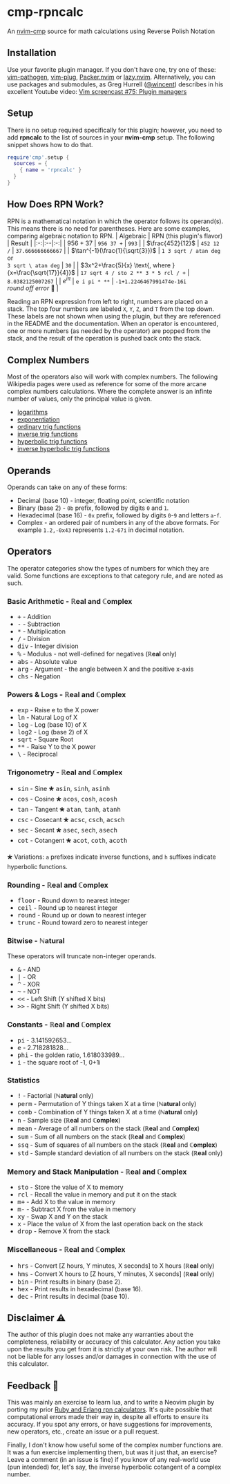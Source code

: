 # cmp-rpncalc
An [nvim-cmp](https://github.com/hrsh7th/nvim-cmp) source for math calculations using Reverse Polish Notation

## Installation

Use your favorite plugin manager. If you don't have one, try one of these: [vim-pathogen](https://github.com/tpope/vim-pathogen), [vim-plug](https://github.com/junegunn/vim-plug), [Packer.nvim](https://github.com/wbthomason/packer.nvim) or [lazy.nvim](https://github.com/folke/lazy.nvim). Alternatively, you can use packages and submodules, as Greg Hurrell ([@wincent](https://github.com/wincent)) describes in his excellent Youtube video: [Vim screencast #75: Plugin managers](https://www.youtube.com/watch?v=X2_R3uxDN6g)

## Setup
There is no setup required specifically for this plugin; however, you need to add **rpncalc** to the list of sources in your **nvim-cmp** setup. The following snippet shows how to do that.
```lua
require'cmp'.setup {
  sources = {
    { name = 'rpncalc' }
  }
}
```

## How Does RPN Work?

RPN is a mathematical notation in which the operator follows its operand(s). This means there is no need for parentheses. Here are some examples, comparing algebraic notation to RPN.
| Algebraic | RPN (this plugin's flavor) | Result |
|:-:|:--|:-:|
| $956 + 37$ | `956 37 +` | `993` |
| $\frac{452}{12}$ | `452 12 /` | `37.666666666667` |
| $\tan^{-1}(\frac{1}{\sqrt{3}})$ | `1 3 sqrt / atan deg` <br> or <br> `3 sqrt \ atan deg` | `30` |
| $3x^2+\frac{5}{x} \text{, where } {x=\frac{\sqrt{17}}{4}}$ | `17 sqrt 4 / sto 2 ** 3 * 5 rcl / +` | `8.0382125007267` |
| $e^{i\pi}$ | `e i pi * **` | `-1+1.2246467991474e-16i`<br>*round off error* 🙁 |

Reading an RPN expression from left to right, numbers are placed on a stack. The top four numbers are labeled `X`, `Y`, `Z`, and `T` from the top down. These labels are not shown when using the plugin, but they are referenced in the README and the documentation. When an operator is encountered, one or more numbers (as needed by the operator) are popped from the stack, and the result of the operation is pushed back onto the stack.

## Complex Numbers
Most of the operators also will work with complex numbers. The following Wikipedia pages were used as reference for some of the more arcane complex numbers calculations. Where the complete answer is an infinte number of values, only the principal value is given.
* [logarithms](https://en.wikipedia.org/wiki/Complex_logarithm)
* [exponentiation](https://en.wikipedia.org/wiki/exponential_function#computation_of_ab_where_both_a_and_b_are_complex)
* [ordinary trig functions](https://en.wikipedia.org/wiki/sine_and_cosine#complex_exponential_function_definitions)
* [inverse trig functions](https://en.wikipedia.org/wiki/Inverse_trigonometric_functions#Extension_to_complex_plane)
* [hyperbolic trig functions](https://en.wikipedia.org/wiki/Hyperbolic_sin#Hyperbolic_functions_for_complex_numbers)
* [inverse hyperbolic trig functions](https://en.wikipedia.org/wiki/Inverse_hyperbolic_functions)

## Operands

Operands can take on any of these forms:
* Decimal (base 10) - integer, floating point, scientific notation
* Binary (base 2) - `0b` prefix, followed by digits `0` and `1`.
* Hexadecimal (base 16) - `0x` prefix, followed by digits `0`-`9` and letters `a`-`f`.
* Complex - an ordered pair of numbers in any of the above formats. For example `1.2,-0x43` represents `1.2-67i` in decimal notation.

## Operators

The operator categories show the types of numbers for which they are valid. Some functions are exceptions to that category rule, and are noted as such.

### Basic Arithmetic - ℝeal and ℂomplex
* <kbd>+</kbd>   - Addition
* <kbd>-</kbd>   - Subtraction
* <kbd>*</kbd>   - Multiplication
* <kbd>/</kbd>   - Division
* <kbd>div</kbd> - Integer division
* <kbd>%</kbd>   - Modulus - not well-defined for negatives (**ℝeal** only)
* <kbd>abs</kbd> - Absolute value
* <kbd>arg</kbd> - Argument - the angle between X and the positive x-axis
* <kbd>chs</kbd> - Negation

### Powers & Logs - ℝeal and ℂomplex
* <kbd>exp</kbd>  - Raise e to the X power
* <kbd>ln</kbd>   - Natural Log of X
* <kbd>log</kbd>  - Log (base 10) of X
* <kbd>log2</kbd> - Log (base 2) of X
* <kbd>sqrt</kbd> - Square Root
* <kbd>**</kbd>   - Raise Y to the X power
* <kbd>\\</kbd>   - Reciprocal

### Trigonometry - ℝeal and ℂomplex
* <kbd>sin</kbd> - Sine 🞳 <kbd>asin</kbd>, <kbd>sinh</kbd>, <kbd>asinh</kbd>
* <kbd>cos</kbd> - Cosine 🞳 <kbd>acos</kbd>, <kbd>cosh</kbd>, <kbd>acosh</kbd>
* <kbd>tan</kbd> - Tangent 🞳 <kbd>atan</kbd>, <kbd>tanh</kbd>, <kbd>atanh</kbd>
* <kbd>csc</kbd> - Cosecant 🞳 <kbd>acsc</kbd>, <kbd>csch</kbd>, <kbd>acsch</kbd>
* <kbd>sec</kbd> - Secant 🞳 <kbd>asec</kbd>, <kbd>sech</kbd>, <kbd>asech</kbd>
* <kbd>cot</kbd> - Cotangent 🞳 <kbd>acot</kbd>, <kbd>coth</kbd>, <kbd>acoth</kbd>

🞳 Variations: `a` prefixes indicate inverse functions, and `h` suffixes indicate hyperbolic functions.

### Rounding - ℝeal and ℂomplex
* <kbd>floor</kbd> - Round down to nearest integer
* <kbd>ceil</kbd>  - Round up to nearest integer
* <kbd>round</kbd> - Round up or down to nearest integer
* <kbd>trunc</kbd> - Round toward zero to nearest integer

### Bitwise - ℕatural
These operators will truncate non-integer operands.
* <kbd>&</kbd>  - AND
* <kbd>\|</kbd> - OR
* <kbd>^</kbd>  - XOR
* <kbd>~</kbd>  - NOT
* <kbd><<</kbd> - Left Shift (Y shifted X bits)
* <kbd>>></kbd> - Right Shift (Y shifted X bits)

### Constants - ℝeal and ℂomplex
* <kbd>pi</kbd>  - 3.141592653...
* <kbd>e</kbd>   - 2.718281828...
* <kbd>phi</kbd> - the golden ratio, 1.618033989...
* <kbd>i</kbd>   - the square root of -1, 0+1i

### Statistics
* <kbd>!</kbd>    - Factorial (**ℕatural** only)
* <kbd>perm</kbd> - Permutation of Y things taken X at a time (**ℕatural** only)
* <kbd>comb</kbd> - Combination of Y things taken X at a time (**ℕatural** only)
* <kbd>n</kbd>    - Sample size (**ℝeal** and **ℂomplex**)
* <kbd>mean</kbd> - Average of all numbers on the stack (**ℝeal** and **ℂomplex**)
* <kbd>sum</kbd>  - Sum of all numbers on the stack (**ℝeal** and **ℂomplex**)
* <kbd>ssq</kbd>  - Sum of squares of all numbers on the stack (**ℝeal** and **ℂomplex**)
* <kbd>std</kbd>  - Sample standard deviation of all numbers on the stack (**ℝeal** only)

### Memory and Stack Manipulation - ℝeal and ℂomplex
* <kbd>sto</kbd>  - Store the value of X to memory
* <kbd>rcl</kbd>  - Recall the value in memory and put it on the stack
* <kbd>m+</kbd>   - Add X to the value in memory
* <kbd>m-</kbd>   - Subtract X from the value in memory
* <kbd>xy</kbd>   - Swap X and Y on the stack
* <kbd>x</kbd>    - Place the value of X from the last operation back on the stack
* <kbd>drop</kbd> - Remove X from the stack

### Miscellaneous - ℝeal and ℂomplex
* <kbd>hrs</kbd> - Convert [Z hours, Y minutes, X seconds] to X hours (**ℝeal** only)
* <kbd>hms</kbd> - Convert X hours to \[Z hours, Y minutes, X seconds] (**ℝeal** only)
* <kbd>bin</kbd> - Print results in binary (base 2).
* <kbd>hex</kbd> - Print results in hexadecimal (base 16).
* <kbd>dec</kbd> - Print results in decimal (base 10).

## Disclaimer ⚠
The author of this plugin does not make any warranties about the completeness, reliability or accuracy of this calculator. Any action you take upon the results you get from it is strictly at your own risk. The author will not be liable for any losses and/or damages in connection with the use of this calculator.

## Feedback 📣
This was mainly an exercise to learn lua, and to write a Neovim plugin by porting my prior [Ruby and Erlang rpn calculators](https://github.com/PhilRunninger/rpn). It's quite possible that computational errors made their way in, despite all efforts to ensure its accuracy. If you spot any errors, or have suggestions for improvements, new operators, etc., create an issue or a pull request.

Finally, I don't know how useful some of the complex number functions are. It was a fun exercise implementing them, but was it just that, an exercise? Leave a comment (in an issue is fine) if you know of any real-world use (pun intended) for, let's say, the inverse hyperbolic cotangent of a complex number.
